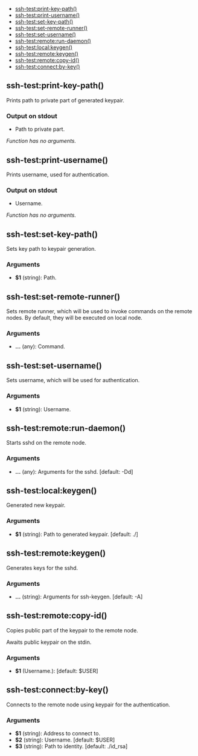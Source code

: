 
* [ssh-test:print-key-path()](#sshtestprintkeypath)
* [ssh-test:print-username()](#sshtestprintusername)
* [ssh-test:set-key-path()](#sshtestsetkeypath)
* [ssh-test:set-remote-runner()](#sshtestsetremoterunner)
* [ssh-test:set-username()](#sshtestsetusername)
* [ssh-test:remote:run-daemon()](#sshtestremoterundaemon)
* [ssh-test:local:keygen()](#sshtestlocalkeygen)
* [ssh-test:remote:keygen()](#sshtestremotekeygen)
* [ssh-test:remote:copy-id()](#sshtestremotecopyid)
* [ssh-test:connect:by-key()](#sshtestconnectbykey)


## ssh-test:print-key-path()

Prints path to private part of generated
keypair.

### Output on stdout

* Path to private part.

_Function has no arguments._

## ssh-test:print-username()

Prints username, used for authentication.

### Output on stdout

* Username.

_Function has no arguments._

## ssh-test:set-key-path()

Sets key path to keypair generation.

### Arguments

* **$1** (string): Path.

## ssh-test:set-remote-runner()

Sets remote runner, which will be used to invoke commands
on the remote nodes. By default, they will be executed on local node.

### Arguments

* **...** (any): Command.

## ssh-test:set-username()

Sets username, which will be used for authentication.

### Arguments

* **$1** (string): Username.

## ssh-test:remote:run-daemon()

Starts sshd on the remote node.

### Arguments

* **...** (any): Arguments for the sshd. [default: -Dd]

## ssh-test:local:keygen()

Generated new keypair.

### Arguments

* **$1** (string): Path to generated keypair. [default: ./]

## ssh-test:remote:keygen()

Generates keys for the sshd.

### Arguments

* **...** (string): Arguments for ssh-keygen. [default: -A]

## ssh-test:remote:copy-id()

Copies public part of the keypair to the remote node.

Awaits public keypair on the stdin.

### Arguments

* **$1** (Username.): [default: $USER]

## ssh-test:connect:by-key()

Connects to the remote node using keypair for the
authentication.

### Arguments

* **$1** (string): Address to connect to.
* **$2** (string): Username. [default: $USER]
* **$3** (string): Path to identity. [default: ./id_rsa]

